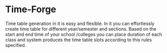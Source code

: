 # Time-Forge
Time table generation in it is easy and flexible. In it you can effortlessly create time table for different year/semester and sections. Based on the start and end time of your school /colleges you can place duration of each class and system produces the time table slots according to this rules specified.
